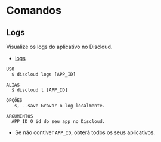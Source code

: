 # Comandos

## Logs

Visualize os logs do aplicativo no Discloud.

- [logs](#logs)

```sh-session
USO
  $ discloud logs [APP_ID]

ALIAS
  $ discloud l [APP_ID]

OPÇÕES
  -s, --save Gravar o log localmente.

ARGUMENTOS
  APP_ID O id do seu app no ​​Discloud.
```

- Se não contiver `APP_ID`, obterá todos os seus aplicativos.
